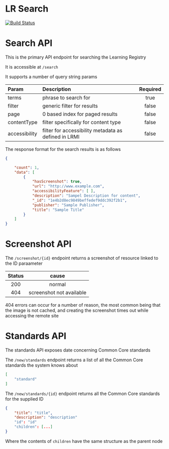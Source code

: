 LR Search
========
[![Build Status](https://travis-ci.org/adlnet/LR-Search.png?branch=master)](https://travis-ci.org/adlnet/LR-Search)

# Search API

This is the primary API endpoint for searching the Learning Registry

It is accessible at ```/search```

It supports a number of query string params

| Param | Description                   | Required |
|:------|:-----------------------------|:---------:|
|terms  |phrase to search for           |true|
|filter |generic filter for results     |false|
|page   |0 based index for paged results|false|
|contentType|filter specifically for content type|false|
|accessibility|filter for accessibility metadata as defined in LRMI|false|

The response format for the search results is as follows

```json
{

    "count": 1,
    "data": [
        {
            "hasScreenshot": true,
            "url": "http://www.example.com",
            "accessibilityFeature": [ ],
            "description": "Sampel Description for content",
            "_id": "1e4b2d8ec9849beffedef9ddc392f2b1",
            "publisher": "Sample Publisher",
            "title": "Sample Title"
        }
    ]
}
```

# Screenshot API

The ```/screenshot/{id}``` endpoint returns a screenshot of resource linked to the ID paraameter

|Status|cause|
|:----:|:---:|
|200|normal|
|404|screenshot not available|

404 errors can occur for a number of reason, the most common being that the image is not cached, and creating the screenshot times out while accessing the remote site


# Standards API

The standards API exposes date concerning Common Core standards

The ```/new/standards``` endpoint returns a list of all the Common Core standards the system knows about

```json
[
    "standard"
]
```

The ```/new/standards/{id}``` endpoint returns all the Common Core standards for the supplied ID

```json
{
    "title": "title",
    "description": "description"
    "id": "id"
    "children": [...]
}
```

Where the contents of ```children``` have the same structure as the parent node











